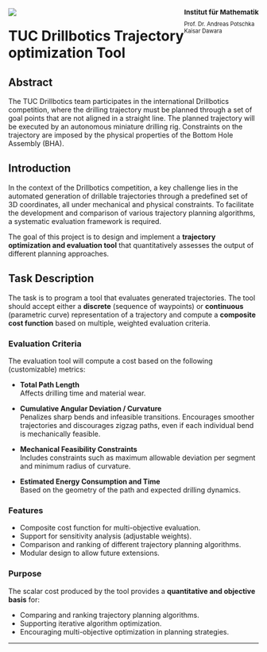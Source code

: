 <div style="float: left">
  <img src='https://www.tu-clausthal.de/fileadmin/TU_Clausthal/images/CorporateDesign/Logo/Logo_TUC_de_Web.gif'>
</div>
<div style="float: right; font-size: 0.8em">
  <div style="margin-bottom: 0.8em">
    <span style="font-weight: bold; font-size: 1.2em;">Institut für Mathematik</span><br />
  </div>
    <div>
        Prof. Dr. Andreas Potschka<br />
        Kaisar Dawara
    </div>
  </div>
</div>

# TUC Drillbotics Trajectory optimization Tool

## Abstract

The TUC Drillbotics team participates in the international Drillbotics competition, where the drilling trajectory must be planned through a set of goal points that are not aligned in a straight line. The planned trajectory will be executed by an autonomous miniature drilling rig. Constraints on the trajectory are imposed by the physical properties of the Bottom Hole Assembly (BHA).

## Introduction

In the context of the Drillbotics competition, a key challenge lies in the automated generation of drillable trajectories through a predefined set of 3D coordinates, all under mechanical and physical constraints. To facilitate the development and comparison of various trajectory planning algorithms, a systematic evaluation framework is required.

The goal of this project is to design and implement a **trajectory optimization and evaluation tool** that quantitatively assesses the output of different planning approaches.

## Task Description

The task is to program a tool that evaluates generated trajectories. The tool should accept either a **discrete** (sequence of waypoints) or **continuous** (parametric curve) representation of a trajectory and compute a **composite cost function** based on multiple, weighted evaluation criteria.

### Evaluation Criteria

The evaluation tool will compute a cost based on the following (customizable) metrics:

- **Total Path Length**  
  Affects drilling time and material wear.

- **Cumulative Angular Deviation / Curvature**  
  Penalizes sharp bends and infeasible transitions. Encourages smoother trajectories and discourages zigzag paths, even if each individual bend is mechanically feasible.

- **Mechanical Feasibility Constraints**  
  Includes constraints such as maximum allowable deviation per segment and minimum radius of curvature.

- **Estimated Energy Consumption and Time**  
  Based on the geometry of the path and expected drilling dynamics.

### Features

- Composite cost function for multi-objective evaluation.
- Support for sensitivity analysis (adjustable weights).
- Comparison and ranking of different trajectory planning algorithms.
- Modular design to allow future extensions.

### Purpose

The scalar cost produced by the tool provides a **quantitative and objective basis** for:

- Comparing and ranking trajectory planning algorithms.
- Supporting iterative algorithm optimization.
- Encouraging multi-objective optimization in planning strategies.
****
